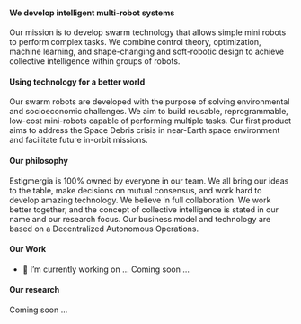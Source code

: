 #### We develop intelligent multi-robot systems
Our mission is to develop swarm technology that allows simple mini robots to perform complex tasks. We combine control theory, optimization, machine learning, and shape-changing and soft-robotic design to achieve collective intelligence within groups of robots.


#### Using technology for a better world

Our swarm robots are developed with the purpose of solving environmental and socioeconomic challenges.
We aim to build reusable, reprogrammable, low-cost mini-robots capable of performing multiple tasks.
Our first product aims to address the Space Debris crisis in near-Earth space environment and facilitate future in-orbit missions.

#### Our philosophy
Estigmergia is 100% owned by everyone in our team. We all bring our ideas to the table, make decisions on mutual consensus, and work hard to develop amazing technology.
We believe in full collaboration. We work better together, and the concept of collective intelligence is stated in our name and our research focus. Our business model and technology are based on a Decentralized Autonomous Operations.

#### Our Work
- 🔭 I’m currently working on ...
Coming soon ...

#### Our research
Coming soon ...

